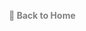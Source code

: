 



<p align="right" >
  <a href="../README.md" style="text-decoration: none; color: gray; font-weight: bold;">
    🔗 Back to Home
  </a>
</p>
